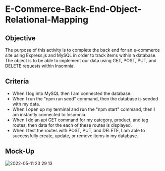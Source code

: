 # E-Commerce-Back-End-Object-Relational-Mapping

## Objective
The purpose of this activity is to complete the back end for an e-commerce site using Express.js and MySQL in order to track items within a database. The object is to be able to implement our data using GET, POST, PUT, and DELETE requests within Insomnia. 

## Criteria
* When I log into MySQL then I am connected the database. 
* When I run the "npm run seed" command, then the database is seeded with my data. 
* When I open up my terminal and run the "npm start" command, then I am instantly connected to Insomnia. 
* When I do an api GET command for my category, product, and tag routes, then data for the each of these routes is displayed. 
* When I test the routes with POST, PUT, and DELETE, I am able to successfully create, update, or remove items in my database. 

## Mock-Up

![2022-05-11 23 29 13](https://user-images.githubusercontent.com/94868925/167987110-ab1075d1-2d26-49ad-835e-d17f499e6cf8.gif)
